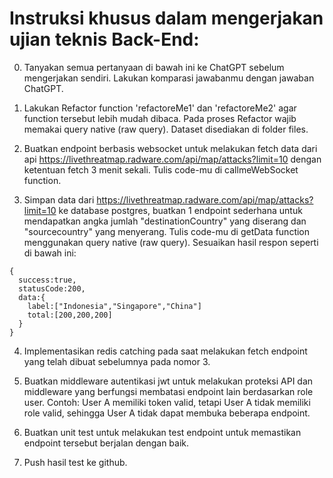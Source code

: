 # Instruksi khusus dalam mengerjakan ujian teknis Back-End:

0. Tanyakan semua pertanyaan di bawah ini ke ChatGPT sebelum mengerjakan sendiri. Lakukan komparasi jawabanmu dengan jawaban ChatGPT.

1. Lakukan Refactor function 'refactoreMe1' dan 'refactoreMe2' agar function tersebut lebih mudah dibaca. Pada proses Refactor wajib memakai query native (raw query). Dataset disediakan di folder files.

2. Buatkan endpoint berbasis websocket untuk melakukan fetch data dari api https://livethreatmap.radware.com/api/map/attacks?limit=10 dengan ketentuan fetch 3 menit sekali. Tulis code-mu di callmeWebSocket function.

3. Simpan data dari https://livethreatmap.radware.com/api/map/attacks?limit=10 ke database postgres, buatkan 1 endpoint sederhana untuk mendapatkan angka jumlah "destinationCountry" yang diserang dan "sourcecountry" yang menyerang. Tulis code-mu di getData function menggunakan query native (raw query). Sesuaikan hasil respon seperti di bawah ini:

```
{
  success:true,
  statusCode:200,
  data:{
    label:["Indonesia","Singapore","China"]
    total:[200,200,200]
  }
}
```

4. Implementasikan redis catching pada saat melakukan fetch endpoint yang telah dibuat sebelumnya pada nomor 3.

5. Buatkan middleware autentikasi jwt untuk melakukan proteksi API dan middleware yang berfungsi membatasi endpoint lain berdasarkan role user. Contoh: User A memiliki token valid, tetapi User A tidak memiliki role valid, sehingga User A tidak dapat membuka beberapa endpoint.

6. Buatkan unit test untuk melakukan test endpoint untuk memastikan endpoint tersebut berjalan dengan baik.

7. Push hasil test ke github.
